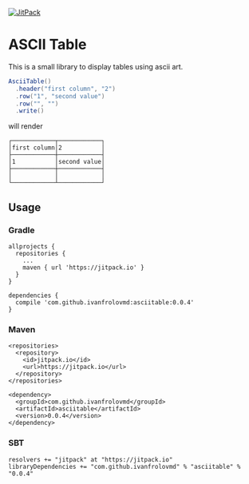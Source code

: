 [![JitPack](https://jitpack.io/v/ivanfrolovmd/asciitable.svg "Jit Pack Build Status")](https://jitpack.io/#ivanfrolovmd/asciitable)

# ASCII Table

This is a small library to display tables using ascii art.

```scala
AsciiTable()
  .header("first column", "2")
  .row("1", "second value")
  .row("", "")
  .write()
```

will render

```
┌────────────┬────────────┐
│first column│2           │
├────────────┼────────────┤
│1           │second value│
├────────────┼────────────┤
│            │            │
└────────────┴────────────┘
```

## Usage

### Gradle
```
allprojects {
  repositories {
    ...
    maven { url 'https://jitpack.io' }
  }
}

dependencies {
  compile 'com.github.ivanfrolovmd:asciitable:0.0.4'
}
```

### Maven
```
<repositories>
  <repository>
    <id>jitpack.io</id>
    <url>https://jitpack.io</url>
  </repository>
</repositories>

<dependency>
  <groupId>com.github.ivanfrolovmd</groupId>
  <artifactId>asciitable</artifactId>
  <version>0.0.4</version>
</dependency>
```

### SBT
```
resolvers += "jitpack" at "https://jitpack.io"
libraryDependencies += "com.github.ivanfrolovmd" % "asciitable" % "0.0.4"
```
